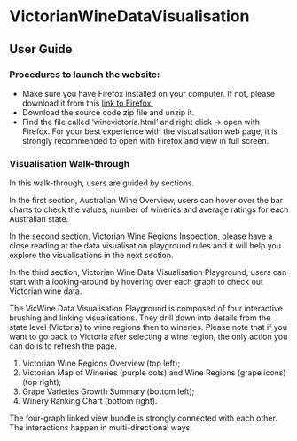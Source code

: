 # VictorianWineDataVisualisation
## User Guide

### Procedures to launch the website:

- Make sure you have Firefox installed on your computer. If not, please download it from this 
[link to Firefox.](https://www.mozilla.org/en-US/firefox/new/)
- Download the source code zip file and unzip it.
- Find the file called ‘winevictoria.html’ and right click -> open with Firefox. For your best experience with the visualisation web page, it is strongly recommended to open with Firefox and view in full screen.

### Visualisation Walk-through
In this walk-through, users are guided by sections.

In the first section, Australian Wine Overview, users can hover over the bar charts to check the values, number of wineries and average ratings for each Australian state.

In the second section, Victorian Wine Regions Inspection, please have a close reading at the data visualisation playground rules and it will help you explore the visualisations in the next section.

In the third section, Victorian Wine Data Visualisation Playground, users can start with a looking-around by hovering over each graph to check out Victorian wine data. 

The VicWine Data Visualisation Playground is composed of four interactive brushing and linking visualisations. They drill down into details from the state level (Victoria) to wine regions then to wineries. Please note that if you want to go back to Victoria after selecting a wine region, the only action you can do is to refresh the page.
1. Victorian Wine Regions Overview (top left);
2. Victorian Map of Wineries (purple dots) and Wine Regions (grape icons) (top right); 
3. Grape Varieties Growth Summary (bottom left);
4. Winery Ranking Chart (bottom right).

The four-graph linked view bundle is strongly connected with each other. The interactions happen in multi-directional ways.
